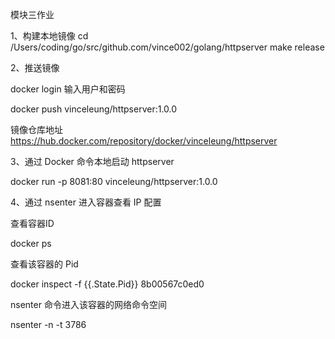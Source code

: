 

模块三作业

1、构建本地镜像
cd  /Users/coding/go/src/github.com/vince002/golang/httpserver
make release

2、推送镜像

docker login
输入用户和密码

docker push vinceleung/httpserver:1.0.0

镜像仓库地址
https://hub.docker.com/repository/docker/vinceleung/httpserver

3、通过 Docker 命令本地启动 httpserver

docker run -p 8081:80 vinceleung/httpserver:1.0.0

4、通过 nsenter 进入容器查看 IP 配置

查看容器ID 

docker ps 

查看该容器的 Pid

docker inspect -f {{.State.Pid}} 8b00567c0ed0

nsenter 命令进入该容器的网络命令空间

nsenter -n -t 3786





